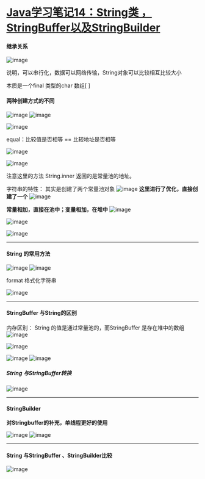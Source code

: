 # [Java学习笔记14：String类 ，StringBuffer以及StringBuilder](https://github.com/QiYongchuan/MyGitBlog/issues/90)

#### 继承关系

![image](https://github.com/QiYongchuan/MyGitBlog/assets/105039020/e055865d-2ff8-41c3-913d-94e306bccefc)

说明，可以串行化，数据可以网络传输，String对象可以比较相互比较大小

本质是一个final 类型的char 数组[ ]

#### 两种创建方式的不同

![image](https://github.com/QiYongchuan/MyGitBlog/assets/105039020/a3c9bad4-cc97-467c-857c-71503730df20)
![image](https://github.com/QiYongchuan/MyGitBlog/assets/105039020/e83681d6-5375-464f-b0b3-e209d74b4e6c)

![image](https://github.com/QiYongchuan/MyGitBlog/assets/105039020/3eb29267-14f1-48bf-8164-a21075de270c)


equal：比较值是否相等
== 比较地址是否相等

![image](https://github.com/QiYongchuan/MyGitBlog/assets/105039020/5ddfe772-2ddb-43c8-a547-e255d137d145)

![image](https://github.com/QiYongchuan/MyGitBlog/assets/105039020/af2873b3-9dfb-4866-87ab-6aa4fcf2c7c0)

注意这里的方法  String.inner  返回的是常量池的地址。


字符串的特性：
其实是创建了两个常量池对象
![image](https://github.com/QiYongchuan/MyGitBlog/assets/105039020/6054a501-9ab8-48c9-97f4-cd859ede7f2c)
**这里进行了优化，直接创建了一个**
![image](https://github.com/QiYongchuan/MyGitBlog/assets/105039020/d4028aae-1885-404e-b5e7-12aaf6a6c2ac)

**常量相加，直接在池中；变量相加，在堆中**
![image](https://github.com/QiYongchuan/MyGitBlog/assets/105039020/c1d47706-1087-450b-b000-9e3f6b3d40ab)

![image](https://github.com/QiYongchuan/MyGitBlog/assets/105039020/b4170a28-8027-4108-a04a-91c0e23da88c)


![image](https://github.com/QiYongchuan/MyGitBlog/assets/105039020/f89beb90-7214-4501-8393-776355aae8c9)




---

#### String 的常用方法

![image](https://github.com/QiYongchuan/MyGitBlog/assets/105039020/d665c5b5-364c-4ce1-8448-132acc4bdc2e)
![image](https://github.com/QiYongchuan/MyGitBlog/assets/105039020/d80d89ca-0869-44cf-8f99-27df55ca273b)


format 格式化字符串

![image](https://github.com/QiYongchuan/MyGitBlog/assets/105039020/586edf6f-a43e-49c7-aad1-da0c7694b5e0)


---

#### StringBuffer 与String的区别


内存区别：
String 的值是通过常量池的，而StringBuffer 是存在堆中的数组
![image](https://github.com/QiYongchuan/MyGitBlog/assets/105039020/624bd8da-de8c-4c14-b250-0e27ea27ee00)

![image](https://github.com/QiYongchuan/MyGitBlog/assets/105039020/e25b98be-5428-48a9-97ef-c06ce60ad5a5)


![image](https://github.com/QiYongchuan/MyGitBlog/assets/105039020/abf76d85-0268-43d2-a773-680f5fea4cab)
![image](https://github.com/QiYongchuan/MyGitBlog/assets/105039020/0328d148-d65a-4698-abad-7acbbc988457)

##### String 与StringBuffer转换
![image](https://github.com/QiYongchuan/MyGitBlog/assets/105039020/0871cedf-1454-4a44-8d7b-2e3b683688c7)


---

#### StringBuilder

**对Stringbuffer的补充，单线程更好的使用**

![image](https://github.com/QiYongchuan/MyGitBlog/assets/105039020/2159ce65-f2e6-40e4-825e-1d800eb0a74e)
![image](https://github.com/QiYongchuan/MyGitBlog/assets/105039020/8bd163c8-5dc8-43e8-9145-be046e0cf1b8)


---

####  String 与StringBuffer 、StringBuilder比较
![image](https://github.com/QiYongchuan/MyGitBlog/assets/105039020/f84f2f74-2d95-4b48-9048-599aea2f84cb)
